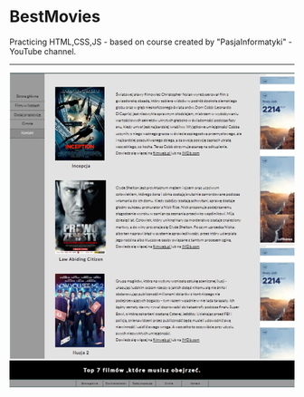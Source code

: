 # BestMovies
Practicing HTML,CSS,JS - based on course created by "PasjaInformatyki" - YouTube channel.

----------------------------------------------------------------------------------------------------------------------

![PageUp](https://github.com/Kuba1618/BestMovies/blob/master/ReadmeJPG/pageDown.png)
![PageDown](https://github.com/Kuba1618/BestMovies/blob/master/ReadmeJPG/pageUp.png)
